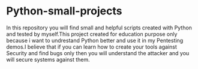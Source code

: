 # Python-small-projects

In this repository you will find small and helpful scripts created with Python and tested by myself.This project created for education purpose only because i want to undrestand Python better and use it in my Pentesting demos.I believe that if you can learn how to create your tools against Security and find bugs only then you will understand the attacker and you will secure systems against them.
